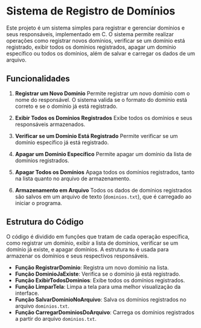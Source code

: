 # Sistema de Registro de Domínios

Este projeto é um sistema simples para registrar e gerenciar domínios e seus responsáveis, implementado em C. O sistema permite realizar operações como registrar novos domínios, verificar se um domínio está registrado, exibir todos os domínios registrados, apagar um domínio específico ou todos os domínios, além de salvar e carregar os dados de um arquivo.

## Funcionalidades

1. **Registrar um Novo Domínio**
   Permite registrar um novo domínio com o nome do responsável. O sistema valida se o formato do domínio está correto e se o domínio já está registrado.

2. **Exibir Todos os Domínios Registrados**
   Exibe todos os domínios e seus responsáveis armazenados.

3. **Verificar se um Domínio Está Registrado**
   Permite verificar se um domínio específico já está registrado.

4. **Apagar um Domínio Específico**
   Permite apagar um domínio da lista de domínios registrados.

5. **Apagar Todos os Domínios**
   Apaga todos os domínios registrados, tanto na lista quanto no arquivo de armazenamento.

6. **Armazenamento em Arquivo**
   Todos os dados de domínios registrados são salvos em um arquivo de texto (`dominios.txt`), que é carregado ao iniciar o programa.

## Estrutura do Código

O código é dividido em funções que tratam de cada operação específica, como registrar um domínio, exibir a lista de domínios, verificar se um domínio já existe, e apagar domínios. A estrutura `No` é usada para armazenar os domínios e seus respectivos responsáveis.

* **Função RegistrarDominio**: Registra um novo domínio na lista.
* **Função DominioJaExiste**: Verifica se o domínio já está registrado.
* **Função ExibirTodosDominios**: Exibe todos os domínios registrados.
* **Função LimparTela**: Limpa a tela para uma melhor visualização da interface.
* **Função SalvarDominioNoArquivo**: Salva os domínios registrados no arquivo `dominios.txt`.
* **Função CarregarDominiosDoArquivo**: Carrega os domínios registrados a partir do arquivo `dominios.txt`.
